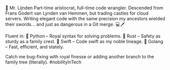 👑 Mr. Lijnden
Part-time aristocrat, full-time code wrangler. Descended from Frans Godert van Lynden van Hemmen, but trading castles for cloud servers. Writing elegant code with the same precision my ancestors wielded their swords... and just as dangerous in a Git merge. 💻🗡️

Fluent in:
🐍 Python – Royal syntax for solving problems.
🦀 Rust – Safety as sturdy as a family crest.
🦅 Swift – Code swift as my noble lineage.
🐹 Golang – Fast, efficient, and stately.

Catch me bug-fixing with royal finesse or adding another branch to the family tree (literally). #nobilityInTech
